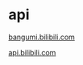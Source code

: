 # api

[bangumi.bilibili.com](bangumi.bilibili.com/README.md)

[api.bilibili.com](api.bilibili.com/README.md)
